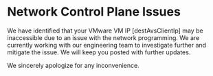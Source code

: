 ﻿<properties
	pageTitle="Unable to connect to destination VMware VM"
	description="Unable to connect to destination VMware VM"
	infoBubbleText="We have detected a connectivity issue to your destination VMware VM. See details on the right."
	service="microsoft.AVS"
	resource="privateClouds"
	authors="Alice-Muhimpundu"
	ms.author="almuhimp"
	displayOrder=""
	selfHelpType="diagnostics"
	supportTopicIds="32743018"
	resourceTags=""
	productPesIds="17080"
	cloudEnvironments="public"
	articleId="AvsControlPlaneIssuesUnableToConnectToVMwareVM"
	ownershipId="AzureDedicated_Networking"
/>

# Network Control Plane Issues
<!--issueDescription-->
We have identified that your VMware VM IP <!--$destAvsClientIp-->[destAvsClientIp]<!--/$destAvsClientIp--> may be inaccessible due to an issue with the network programming. We are currently working with our engineering team to investigate further and mitigate the issue. We will keep you posted with further updates.

We sincerely apologize for any inconvenience.
<!--/issueDescription-->
